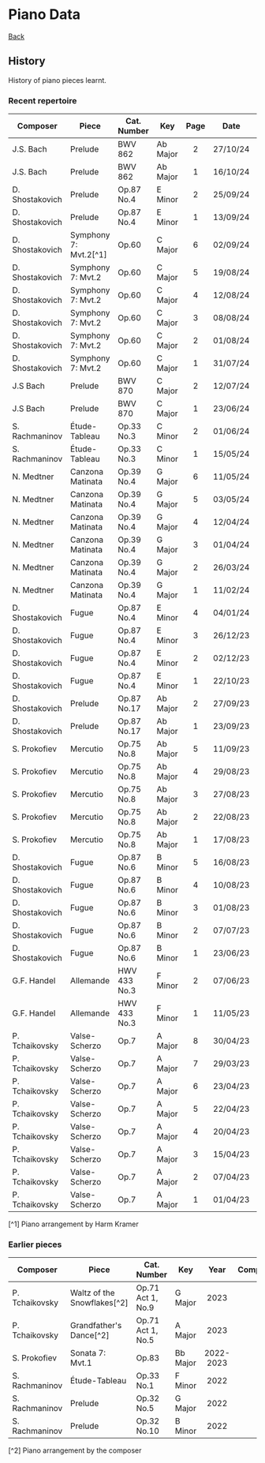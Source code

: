 # Piano Data

[Back](README.md)

## History

History of piano pieces learnt.

### Recent repertoire

|    Composer     |         Piece         | Cat. Number  |   Key    | Page  |   Date   | Maintained |
| --------------- | --------------------- | ------------ | -------- | :---: | :------: | :--------: |
| J.S. Bach       | Prelude               | BWV 862      | Ab Major |   2   | 27/10/24 |     *      |
| J.S. Bach       | Prelude               | BWV 862      | Ab Major |   1   | 16/10/24 |     *      |
| D. Shostakovich | Prelude               | Op.87 No.4   | E Minor  |   2   | 25/09/24 |     *      |
| D. Shostakovich | Prelude               | Op.87 No.4   | E Minor  |   1   | 13/09/24 |     *      |
| D. Shostakovich | Symphony 7: Mvt.2[^1] | Op.60        | C Major  |   6   | 02/09/24 |            |
| D. Shostakovich | Symphony 7: Mvt.2     | Op.60        | C Major  |   5   | 19/08/24 |            |
| D. Shostakovich | Symphony 7: Mvt.2     | Op.60        | C Major  |   4   | 12/08/24 |            |
| D. Shostakovich | Symphony 7: Mvt.2     | Op.60        | C Major  |   3   | 08/08/24 |            |
| D. Shostakovich | Symphony 7: Mvt.2     | Op.60        | C Major  |   2   | 01/08/24 |            |
| D. Shostakovich | Symphony 7: Mvt.2     | Op.60        | C Major  |   1   | 31/07/24 |            |
| J.S Bach        | Prelude               | BWV 870      | C Major  |   2   | 12/07/24 |     *      |
| J.S Bach        | Prelude               | BWV 870      | C Major  |   1   | 23/06/24 |     *      |
| S. Rachmaninov  | Étude-Tableau         | Op.33 No.3   | C Minor  |   2   | 01/06/24 |            |
| S. Rachmaninov  | Étude-Tableau         | Op.33 No.3   | C Minor  |   1   | 15/05/24 |            |
| N. Medtner      | Canzona Matinata      | Op.39 No.4   | G Major  |   6   | 11/05/24 |            |
| N. Medtner      | Canzona Matinata      | Op.39 No.4   | G Major  |   5   | 03/05/24 |            |
| N. Medtner      | Canzona Matinata      | Op.39 No.4   | G Major  |   4   | 12/04/24 |            |
| N. Medtner      | Canzona Matinata      | Op.39 No.4   | G Major  |   3   | 01/04/24 |            |
| N. Medtner      | Canzona Matinata      | Op.39 No.4   | G Major  |   2   | 26/03/24 |            |
| N. Medtner      | Canzona Matinata      | Op.39 No.4   | G Major  |   1   | 11/02/24 |            |
| D. Shostakovich | Fugue                 | Op.87 No.4   | E Minor  |   4   | 04/01/24 |     *      |
| D. Shostakovich | Fugue                 | Op.87 No.4   | E Minor  |   3   | 26/12/23 |     *      |
| D. Shostakovich | Fugue                 | Op.87 No.4   | E Minor  |   2   | 02/12/23 |     *      |
| D. Shostakovich | Fugue                 | Op.87 No.4   | E Minor  |   1   | 22/10/23 |     *      |
| D. Shostakovich | Prelude               | Op.87 No.17  | Ab Major |   2   | 27/09/23 |            |
| D. Shostakovich | Prelude               | Op.87 No.17  | Ab Major |   1   | 23/09/23 |            |
| S. Prokofiev    | Mercutio              | Op.75 No.8   | Ab Major |   5   | 11/09/23 |            |
| S. Prokofiev    | Mercutio              | Op.75 No.8   | Ab Major |   4   | 29/08/23 |            |
| S. Prokofiev    | Mercutio              | Op.75 No.8   | Ab Major |   3   | 27/08/23 |            |
| S. Prokofiev    | Mercutio              | Op.75 No.8   | Ab Major |   2   | 22/08/23 |            |
| S. Prokofiev    | Mercutio              | Op.75 No.8   | Ab Major |   1   | 17/08/23 |            |
| D. Shostakovich | Fugue                 | Op.87 No.6   | B Minor  |   5   | 16/08/23 |     *      |
| D. Shostakovich | Fugue                 | Op.87 No.6   | B Minor  |   4   | 10/08/23 |     *      |
| D. Shostakovich | Fugue                 | Op.87 No.6   | B Minor  |   3   | 01/08/23 |     *      |
| D. Shostakovich | Fugue                 | Op.87 No.6   | B Minor  |   2   | 07/07/23 |     *      |
| D. Shostakovich | Fugue                 | Op.87 No.6   | B Minor  |   1   | 23/06/23 |     *      |
| G.F. Handel     | Allemande             | HWV 433 No.3 | F Minor  |   2   | 07/06/23 |            |
| G.F. Handel     | Allemande             | HWV 433 No.3 | F Minor  |   1   | 11/05/23 |            |
| P. Tchaikovsky  | Valse-Scherzo         | Op.7         | A Major  |   8   | 30/04/23 |            |
| P. Tchaikovsky  | Valse-Scherzo         | Op.7         | A Major  |   7   | 29/03/23 |            |
| P. Tchaikovsky  | Valse-Scherzo         | Op.7         | A Major  |   6   | 23/04/23 |            |
| P. Tchaikovsky  | Valse-Scherzo         | Op.7         | A Major  |   5   | 22/04/23 |            |
| P. Tchaikovsky  | Valse-Scherzo         | Op.7         | A Major  |   4   | 20/04/23 |            |
| P. Tchaikovsky  | Valse-Scherzo         | Op.7         | A Major  |   3   | 15/04/23 |            |
| P. Tchaikovsky  | Valse-Scherzo         | Op.7         | A Major  |   2   | 07/04/23 |            |
| P. Tchaikovsky  | Valse-Scherzo         | Op.7         | A Major  |   1   | 01/04/23 |            |

[^1] Piano arrangement by Harm Kramer 

### Earlier pieces

|    Composer    |            Piece            |    Cat. Number    |   Key    |   Year    | Completed |
| -------------- | --------------------------- | ----------------- | -------- | :-------: | :-------: |
| P. Tchaikovsky | Waltz of the Snowflakes[^2] | Op.71 Act 1, No.9 | G Major  |   2023    |           |
| P. Tchaikovsky | Grandfather's Dance[^2]     | Op.71 Act 1, No.5 | A Major  |   2023    |           |
| S. Prokofiev   | Sonata 7: Mvt.1             | Op.83             | Bb Major | 2022-2023 |           |
| S. Rachmaninov | Étude-Tableau               | Op.33 No.1        | F Minor  |   2022    |     *     |
| S. Rachmaninov | Prelude                     | Op.32 No.5        | G Major  |   2022    |     *     |
| S. Rachmaninov | Prelude                     | Op.32 No.10       | B Minor  |   2022    |     *     |

[^2] Piano arrangement by the composer